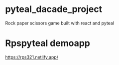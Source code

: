 
# pyteal_dacade_project
Rock paper scissors game built with react and pyteal
# Rpspyteal demoapp
https://rps321.netlify.app/

